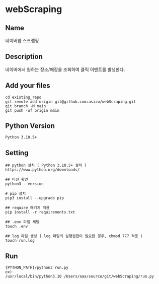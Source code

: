 # webScraping


## Name
네이버웹 스크랩핑

## Description
네이버에서 원하는 장소/매장을 조회하여 클릭 이벤트를 발생한다. 

## Add your files
```
cd existing_repo
git remote add origin git@github.com:asizo/webScraping.git
git branch -M main
git push -uf origin main
```

## Python Version
```
Python 3.10.5+
```

## Setting
```
## python 설치 ( Python 3.10.5+ 설치 )  
https://www.python.org/downloads/
 
## 버전 확인
python3 --version

# pip 설치
pip3 install --upgrade pip

## require 패키지 적용
pip install -r requirements.txt

## .env 파일 세팅
touch .env

## log 파일 생성 ( log 파일의 실행권한이 필요한 경우, chmod 777 적용 )
touch run.log
```

## Run
```
{PYTHON_PATH}/python3 run.py
ex) 
/usr/local/bin/python3.10 /Users/aaa/source/git/webScraping/run.py 
```






